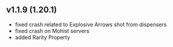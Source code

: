 ## v1.1.9 (1.20.1)
- fixed crash related to Explosive Arrows shot from dispensers
- fixed crash on Mohist servers
- added Rarity Property